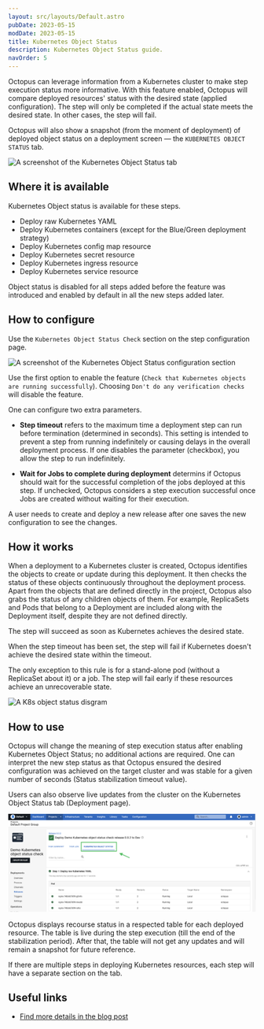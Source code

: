 ```yaml
---
layout: src/layouts/Default.astro
pubDate: 2023-05-15
modDate: 2023-05-15
title: Kubernetes Object Status  
description: Kubernetes Object Status guide.
navOrder: 5
---
```


Octopus can leverage information from a Kubernetes cluster to make step execution status more informative. With this feature enabled, Octopus will compare deployed resources' status with the desired state (applied configuration). The step will only be completed if the actual state meets the desired state. In other cases, the step will fail.

Octopus will also show a snapshot (from the moment of deployment) of deployed object status on a deployment screen — the `KUBERNETES OBJECT STATUS` tab.

![A screenshot of the Kubernetes Object Status tab](/docs/deployments/kubernetes/object-status/status-check-page.png "width=500")

## Where it is available

Kubernetes Object status is available for these steps.

* Deploy raw Kubernetes YAML
* Deploy Kubernetes containers (except for the Blue/Green deployment strategy)
* Deploy Kubernetes config map resource
* Deploy Kubernetes secret resource
* Deploy Kubernetes ingress resource
* Deploy Kubernetes service resource

Object status is disabled for all steps added before the feature was introduced and enabled by default in all the new steps added later.

## How to configure

Use the `Kubernetes Object Status Check` section on the step configuration page.

![A screenshot of the Kubernetes Object Status configuration section](/docs/deployments/kubernetes/object-status/kubernetes-object-status-check-configuration.png "width=500")

Use the first option to enable the feature (`Check that Kubernetes objects are running successfully`). Choosing `Don't do any verification checks` will disable the feature.

One can configure two extra parameters.

* **Step timeout** refers to the maximum time a deployment step can run before termination (determined in seconds).
This setting is intended to prevent a step from running indefinitely or causing delays in the overall deployment process. If one disables the parameter (checkbox), you allow the step to run indefinitely.

* **Wait for Jobs to complete during deployment** determins if Octopus should wait for the successful completion of the jobs deployed at this step. If unchecked, Octopus considers a step execution successful once Jobs are created without waiting for their execution.

A user needs to create and deploy a new release after one saves the new configuration to see the changes.

## How it works

When a deployment to a Kubernetes cluster is created, Octopus identifies the objects to create or update during this deployment. It then checks the status of these objects continuously throughout the deployment process. Apart from the objects that are defined directly in the project, Octopus also grabs the status of any children objects of them. For example, ReplicaSets and Pods that belong to a Deployment are included along with the Deployment itself, despite they are not defined directly.

The step will succeed as soon as Kubernetes achieves the desired state.

When the step timeout has been set, the step will fail if Kubernetes doesn't achieve the desired state within the timeout.

The only exception to this rule is for a stand-alone pod (without a ReplicaSet about it) or a job. The step will fail early if these resources achieve an unrecoverable state.

![A K8s object status disgram](/docs/deployments/kubernetes/object-status/K8s-object-status-logics.jpg "width=500")

## How to use

Octopus will change the meaning of step execution status after enabling Kubernetes Object Status; no additional actions are required. One can interpret the new step status as that Octopus ensured the desired configuration was achieved on the target cluster and was stable for a given number of seconds (Status stabilization timeout value).

Users can also observe live updates from the cluster on the Kubernetes Object Status tab (Deployment page).

![A screenshot of the Kubernetes Object Status tab](/public/docs/deployments/kubernetes/object-status/object-status-tab.png "width=500")

Octopus displays recourse status in a respected table for each deployed resource. The table is live during the step execution (till the end of the stabilization period). After that, the table will not get any updates and will remain a snapshot for future reference.

If there are multiple steps in deploying Kubernetes resources, each step will have a separate section on the tab.

## Useful links

* [Find more details in the blog post](https://octopus.com/blog/live-updates-kubernetes-objects-deployments)
